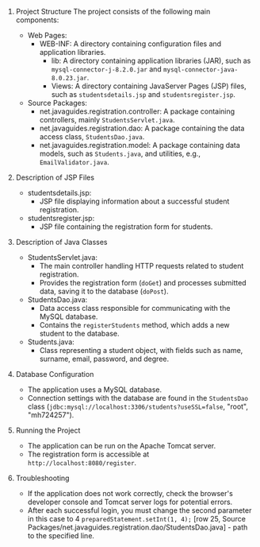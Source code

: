 1. Project Structure
   The project consists of the following main components:
   - Web Pages:
      - WEB-INF: A directory containing configuration files and application libraries.
         - lib: A directory containing application libraries (JAR), such as `mysql-connector-j-8.2.0.jar` and `mysql-connector-java-8.0.23.jar`.
         - Views: A directory containing JavaServer Pages (JSP) files, such as `studentsdetails.jsp` and `studentsregister.jsp`.
   - Source Packages:
      - net.javaguides.registration.controller: A package containing controllers, mainly `StudentsServlet.java`.
      - net.javaguides.registration.dao: A package containing the data access class, `StudentsDao.java`.
      - net.javaguides.registration.model: A package containing data models, such as `Students.java`, and utilities, e.g., `EmailValidator.java`.

2. Description of JSP Files
   - studentsdetails.jsp:
     - JSP file displaying information about a successful student registration.
   - studentsregister.jsp:
     - JSP file containing the registration form for students.

3. Description of Java Classes
   - StudentsServlet.java:
     - The main controller handling HTTP requests related to student registration.
     - Provides the registration form (`doGet`) and processes submitted data, saving it to the database (`doPost`).
   - StudentsDao.java:
     - Data access class responsible for communicating with the MySQL database.
     - Contains the `registerStudents` method, which adds a new student to the database.
   - Students.java:
     - Class representing a student object, with fields such as name, surname, email, password, and degree.

4. Database Configuration
   - The application uses a MySQL database.
   - Connection settings with the database are found in the `StudentsDao` class (`jdbc:mysql://localhost:3306/students?useSSL=false`, "root", "mh724257").

5. Running the Project
   - The application can be run on the Apache Tomcat server.
   - The registration form is accessible at `http://localhost:8080/register`.

6. Troubleshooting
   - If the application does not work correctly, check the browser's developer console and Tomcat server logs for potential errors.
   - After each successful login, you must change the second parameter in this case to 4 `preparedStatement.setInt(1, 4);` [row 25, Source Packages/net.javaguides.registration.dao/StudentsDao.java] - path to the specified line.
